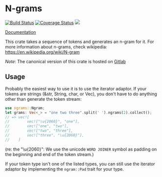 # N-grams

[![Build Status](https://travis-ci.org/pwoolcoc/ngrams.svg)](https://travis-ci.org/pwoolcoc/ngrams)
[![Coverage Status](https://coveralls.io/repos/pwoolcoc/ngrams/badge.svg?branch=master&service=github)](https://coveralls.io/github/pwoolcoc/ngrams?branch=master)
[![](https://meritbadge.herokuapp.com/ngrams)](https://crates.io/crates/ngrams)

[Documentation](https://pwoolcoc.github.io/ngrams)

This crate takes a sequence of tokens and generates an n-gram for it.
For more information about n-grams, check wikipedia: https://en.wikipedia.org/wiki/N-gram

*Note*: The canonical version of this crate is hosted on [Gitlab](https://gitlab.com/pwoolcoc/ngams)

## Usage

Probably the easiest way to use it is to use the iterator adaptor. If
your tokens are strings (&str, String, char, or Vec<u8>), you don't have
to do anything other than generate the token stream:

```rust
use ngrams::Ngram;
let grams: Vec<_> = "one two three".split(' ').ngrams(2).collect();
// => vec![
//        vec!["\u{2060}", "one"],
//        vec!["one", "two"],
//        vec!["two", "three"],
//        vec!["three", "\u{2060}"],
//    ]
```

(re: the "\u{2060}": We use the unicode `WORD JOINER` symbol as padding on the beginning and
end of the token stream.)

If your token type isn't one of the listed types, you can still use the
iterator adaptor by implementing the `ngram::Pad` trait for your type.

